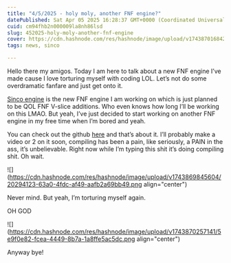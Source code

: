 ```yaml
---
title: "4/5/2025 - holy moly, another FNF engine?"
datePublished: Sat Apr 05 2025 16:28:37 GMT+0000 (Coordinated Universal Time)
cuid: cm94fhb2n000009la8nh86lsd
slug: 452025-holy-moly-another-fnf-engine
cover: https://cdn.hashnode.com/res/hashnode/image/upload/v1743870168423/0e185dac-5909-4948-aae4-9aec8b6967a0.png
tags: news, sinco

---
```


Hello there my amigos. Today I am here to talk about a new FNF engine I’ve made cause I love torturing myself with coding LOL. Let’s not do some overdramatic fanfare and just get onto it.

[Sinco engine](https://github.com/sphis-Sinco/The-Sinco-Engine) is the new FNF engine I am working on which is just planned to be QOL FNF V-slice additions. Who even knows how long I’ll be working on this LMAO. But yeah, I’ve just decided to start working on another FNF engine in my free time when I’m bored and yeah.

You can check out the github [here](https://github.com/sphis-Sinco/The-Sinco-Engine) and that’s about it. I’ll probably make a video or 2 on it soon, compiling has been a pain, like seriously, a PAIN in the ass, it’s unbelievable. Right now while I’m typing this shit it’s doing compiling shit. Oh wait.

![](https://cdn.hashnode.com/res/hashnode/image/upload/v1743869845604/20294123-63a0-4fdc-af49-aafb2a69bb49.png align="center")

Never mind. But yeah, I’m torturing myself again.

OH GOD

![](https://cdn.hashnode.com/res/hashnode/image/upload/v1743870257141/5e9f0e82-fcea-4449-8b7a-1a8ffe5ac5dc.png align="center")

Anyway bye!
